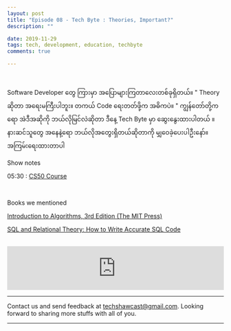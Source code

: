 ```yaml
---
layout: post
title: "Episode 08 - Tech Byte : Theories, Important?"
description: ""

date: 2019-11-29
tags: tech, development, education, techbyte
comments: true

--- 
```


<br/>

Software Developer တွေ ကြားမှာ အပြောများကြတာလေးတစ်ခုရှိတယ်။
" Theory ဆိုတာ အရေးမကြီးပါဘူး။ တကယ် Code ရေးတတ်ဖို့က အဓိကပဲ။ "
ကျွန်တော်တို့ကရော အဲဒီအဆိုကို ဘယ်လိုမြင်လဲဆိုတာ ဒီနေ့ Tech Byte မှာ ဆွေးနွေးထားပါတယ် ။
နားဆင်သူတွေ အနေနဲ့ရော ဘယ်လိုအ‌တွေးရှိတယ်ဆိုတာကို မျှဝေခဲ့ပေးပါဦးနော်။
အကြမ်းရေးထားတာပါ

Show notes

05:30 : [CS50 Course](https://courses.edx.org/courses/course-v1:HarvardX+CS50+X)


<br/>

Books we mentioned

[Introduction to Algorithms, 3rd Edition (The MIT Press)](https://www.amazon.com/dp/0262033844/ref=cm_sw_r_other_apa_i_JU.3DbT2YK9K4)


[SQL and Relational Theory: How to Write Accurate SQL Code](https://www.amazon.com/SQL-Relational-Theory-Write-Accurate/dp/1449316409)

<br/>


<iframe src="https://anchor.fm/techshaw/embed/episodes/Tech-Byte--Theories--Important-e9881m"  height="102px" width="100%" frameborder="0" scrolling="no"></iframe>


***



Contact us and send feedback at [techshawcast@gmail.com](mailto:techshawcast@gmail.com). Looking forward to sharing more stuffs with all of you.

---